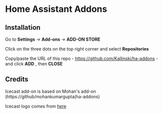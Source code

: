 # Home Assistant Addons

## Installation

Go to **Settings** -> **Add-ons** -> **ADD-ON STORE**

Click on the three dots on the top right corner and select **Repositories**

Copy/paste the URL of this repo - https://github.com/Kallinski/ha-addons - and click **ADD** , then **CLOSE**

## Credits

Icecast add-on is based on Mohan's add-on (https://github/mohankumargupta(ha-addons)

Icecast logo comes from [here](https://gitlab.xiph.org/xiph/icecast-server/)

